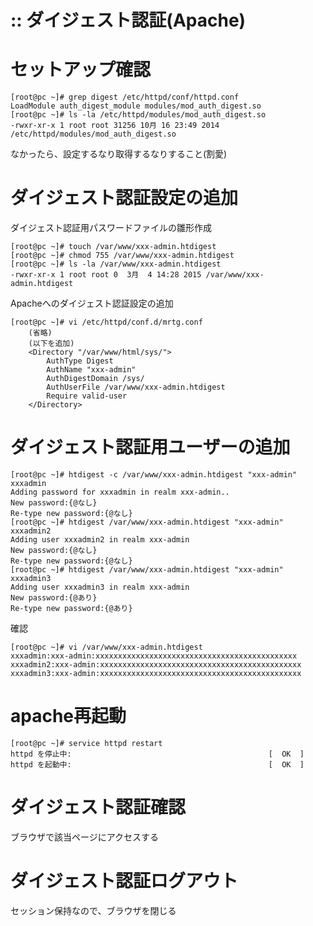
:: ダイジェスト認証(Apache)
===

# セットアップ確認

```
[root@pc ~]# grep digest /etc/httpd/conf/httpd.conf
LoadModule auth_digest_module modules/mod_auth_digest.so
[root@pc ~]# ls -la /etc/httpd/modules/mod_auth_digest.so
-rwxr-xr-x 1 root root 31256 10月 16 23:49 2014 /etc/httpd/modules/mod_auth_digest.so
```

なかったら、設定するなり取得するなりすること(割愛)

# ダイジェスト認証設定の追加

ダイジェスト認証用パスワードファイルの雛形作成

```
[root@pc ~]# touch /var/www/xxx-admin.htdigest
[root@pc ~]# chmod 755 /var/www/xxx-admin.htdigest
[root@pc ~]# ls -la /var/www/xxx-admin.htdigest
-rwxr-xr-x 1 root root 0  3月  4 14:28 2015 /var/www/xxx-admin.htdigest
```

Apacheへのダイジェスト認証設定の追加

```
[root@pc ~]# vi /etc/httpd/conf.d/mrtg.conf
    (省略)
    (以下を追加)
    <Directory "/var/www/html/sys/">
        AuthType Digest
        AuthName "xxx-admin"
        AuthDigestDomain /sys/
        AuthUserFile /var/www/xxx-admin.htdigest
        Require valid-user
    </Directory>
```

# ダイジェスト認証用ユーザーの追加


```
[root@pc ~]# htdigest -c /var/www/xxx-admin.htdigest "xxx-admin" xxxadmin
Adding password for xxxadmin in realm xxx-admin..
New password:{@なし}
Re-type new password:{@なし}
[root@pc ~]# htdigest /var/www/xxx-admin.htdigest "xxx-admin" xxxadmin2
Adding user xxxadmin2 in realm xxx-admin
New password:{@なし}
Re-type new password:{@なし}
[root@pc ~]# htdigest /var/www/xxx-admin.htdigest "xxx-admin" xxxadmin3
Adding user xxxadmin3 in realm xxx-admin
New password:{@あり}
Re-type new password:{@あり}
```

確認

```
[root@pc ~]# vi /var/www/xxx-admin.htdigest
xxxadmin:xxx-admin:xxxxxxxxxxxxxxxxxxxxxxxxxxxxxxxxxxxxxxxxxxxxx
xxxadmin2:xxx-admin:xxxxxxxxxxxxxxxxxxxxxxxxxxxxxxxxxxxxxxxxxxxxx
xxxadmin3:xxx-admin:xxxxxxxxxxxxxxxxxxxxxxxxxxxxxxxxxxxxxxxxxxxxx
```

# apache再起動

```
[root@pc ~]# service httpd restart
httpd を停止中:                                            [  OK  ]
httpd を起動中:                                            [  OK  ]
```

# ダイジェスト認証確認

ブラウザで該当ページにアクセスする

# ダイジェスト認証ログアウト

セッション保持なので、ブラウザを閉じる
